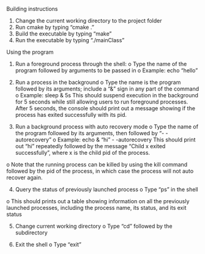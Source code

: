 Building instructions

1.    Change the current working directory to the project folder
2.    Run cmake by typing “cmake .”
3.    Build the executable by typing “make”
4.    Run the executable by typing “./mainClass”

Using the program

1. Run a foreground process through the shell:
o    Type the name of the program followed by arguments to be passed in
o    Example: 
        echo “hello”
        
2.  Run a process in the background
o    Type the name is the program followed by its arguments; include a “&” sign in any part of the command
o    Example: 
        sleep & 5s
        This should suspend execution in the background for 5 seconds while still allowing users to run foreground processes. After 5 seconds, the console should print out a message showing if the process has exited successfully with its pid.

3.  Run a background process with auto recovery mode
o    Type the name of the program followed by its arguments, then followed by “- -autorecovery”
o    Example: 
        echo & “hi” - -autorecovery
       This should print out “hi” repeatedly followed by the message “Child x exited successfully”, where x is the child pid of the process.
       
o    Note that the running process can be killed by using the kill command followed by the pid of the process, in which case the process will not auto recover again.

4.  Query the status of previously launched process
o    Type “ps” in the shell

o    This should prints out a table showing information on all the previously launched processes, including the process name, its status, and its exit status

5.    Change current working directory
o    Type “cd” followed by the subdirectory

6.    Exit the shell
o    Type “exit”
